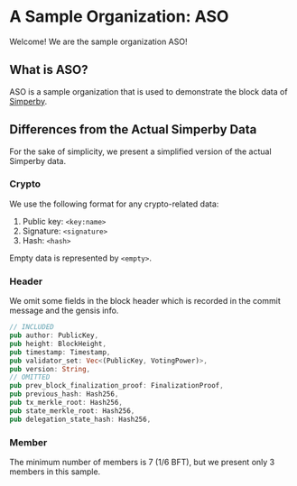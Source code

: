 # A Sample Organization: ASO

Welcome! We are the sample organization ASO!

## What is ASO?

ASO is a sample organization that is used to demonstrate the block data of [Simperby](https://github.com/postech-dao/simperby).

## Differences from the Actual Simperby Data

For the sake of simplicity, we present a simplified version of the actual Simperby data.

### Crypto

We use the following format for any crypto-related data:

1. Public key: `<key:name>`
2. Signature: `<signature>`
3. Hash: `<hash>`

Empty data is represented by `<empty>`.

### Header

We omit some fields in the block header which is recorded in the commit message and the gensis info.

```rust
// INCLUDED
pub author: PublicKey,
pub height: BlockHeight,
pub timestamp: Timestamp,
pub validator_set: Vec<(PublicKey, VotingPower)>,
pub version: String,
// OMITTED
pub prev_block_finalization_proof: FinalizationProof,
pub previous_hash: Hash256,
pub tx_merkle_root: Hash256,
pub state_merkle_root: Hash256,
pub delegation_state_hash: Hash256,
```

### Member

The minimum number of members is 7 (1/6 BFT), but we present only 3 members in this sample.
